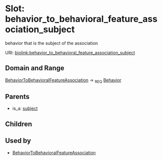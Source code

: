 
# Slot: behavior_to_behavioral_feature_association_subject


behavior that is the subject of the association

URI: [biolink:behavior_to_behavioral_feature_association_subject](https://w3id.org/biolink/vocab/behavior_to_behavioral_feature_association_subject)


## Domain and Range

[BehaviorToBehavioralFeatureAssociation](BehaviorToBehavioralFeatureAssociation.md) ->  <sub>REQ</sub>
 [Behavior](Behavior.md)

## Parents

 *  is_a: [subject](subject.md)

## Children


## Used by

 * [BehaviorToBehavioralFeatureAssociation](BehaviorToBehavioralFeatureAssociation.md)
